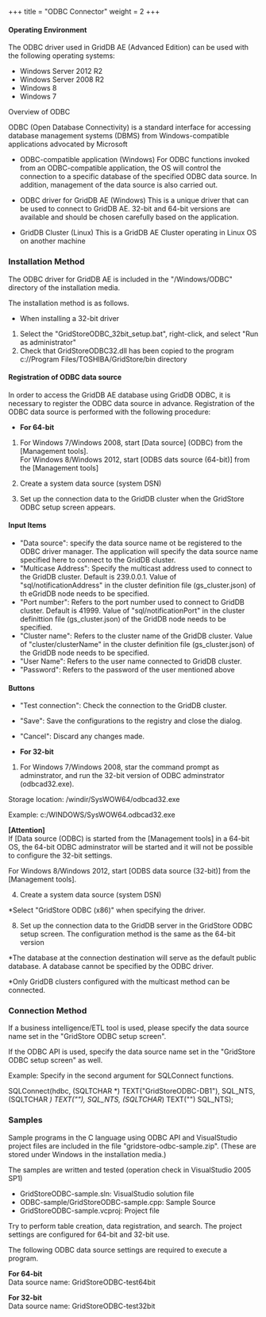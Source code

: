 +++
title = "ODBC Connector"
weight = 2
+++

#### Operating Environment

The ODBC driver used in GridDB AE (Advanced Edition) can be used with the following operating systems:

*   Windows Server 2012 R2
*   Windows Server 2008 R2
*   Windows 8
*   Windows 7

Overview of ODBC

ODBC (Open Database Connectivity) is a standard interface for accessing database management systems (DBMS) from Windows-compatible applications advocated by Microsoft

*   ODBC-compatible application (Windows)
For ODBC functions invoked from an ODBC-compatible application, the OS will control the connection to a specific database of the specified ODBC data source. In addition, management of the data source is also carried out.  
  
*   ODBC driver for GridDB AE (Windows)
This is a unique driver that can be used to connect to GridDB AE. 32-bit and 64-bit versions are available and should be chosen carefully based on the application.  
  
*   GridDB Cluster (Linux)
This is a GridDB AE Cluster operating in Linux OS on another machine

### Installation Method

The ODBC driver for GridDB AE is included in the "/Windows/ODBC" directory of the installation media.

The installation method is as follows.

*   When installing a 32-bit driver

1.  Select the "GridStoreODBC\_32bit\_setup.bat", right-click, and select "Run as administrator"
2.  Check that GridStoreODBC32.dll has been copied to the program c://Program Files/TOSHIBA/GridStore/bin directory

#### Registration of ODBC data source

In order to access the GridDB AE database using GridDB ODBC, it is necessary to register the ODBC data source in advance. Registration of the ODBC data source is performed with the following procedure:

*   **For 64-bit**

1.  For Windows 7/Windows 2008, start \[Data source\] (ODBC) from the \[Management tools\].  
    For Windows 8/Windows 2012, start \[ODBS dats source (64-bit)\] from the \[Management tools\]
  
3.  Create a system data source (system DSN)
5.  Set up the connection data to the GridDB cluster when the GridStore ODBC setup screen appears.

#### Input Items

*   "Data source": specify the data source name ot be registered to the ODBC driver manager. The application will specify the data source name specified here to connect to the GridDB cluster.
*   "Multicase Address": Specify the multicast address used to connect to the GridDB cluster. Default is 239.0.0.1. Value of "sql/notificationAddress" in the cluster definition file (gs_cluster.json) of th eGridDB node needs to be specified.
*   "Port number": Refers to the port number used to connect to GridDB cluster. Default is 41999. Value of "sql/notificationPort" in the cluster definittion file (gs_cluster.json) of the GridDB node needs to be specified.
*   "Cluster name": Refers to the cluster name of the GridDB cluster. Value of "cluster/clusterName" in the cluster definition file (gs_cluster.json) of the GridDB node needs to be specified.
*   "User Name": Refers to the user name connected to GridDB cluster.
*   "Password": Refers to the password of the user mentioned above

#### Buttons

*   "Test connection": Check the connection to the GridDB cluster.
*   "Save": Save the configurations to the registry and close the dialog.
*   "Cancel": Discard any changes made.

*   **For 32-bit**

1.  For Windows 7/Windows 2008, star the command prompt as adminstrator, and run the 32-bit version of ODBC adminstrator (odbcad32.exe).

 Storage location: /windir/SysWOW64/odbcad32.exe
  
 Example: c:/WINDOWS/SysWOW64.odbcad32.exe

**\[Attention\]**  
If \[Data source (ODBC) is started from the \[Management tools\] in a 64-bit OS, the 64-bit ODBC adminstrator will be started and it will not be possible to configure the 32-bit settings.  
  
For Windows 8/Windows 2012, start \[ODBS data source (32-bit)\] from the \[Management tools\].

4.  Create a system data source (system DSN)
  
*Select "GridStore ODBC (x86)" when specifying the driver.  
  
8.  Set up the connection data to the GridDB server in the GridStore ODBC setup screen. The configuration method is the same as the 64-bit version

*The database at the connection destination will serve as the default public database. A database cannot be specified by the ODBC driver.

*Only GridDB clusters configured with the multicast method can be connected.

### Connection Method

If a business intelligence/ETL tool is used, please specify the data source name set in the "GridStore ODBC setup screen".

If the ODBC API is used, specify the data source name set in the "GridStore ODBC setup screen" as well.  
  
Example: Specify in the second argument for SQLConnect functions.  

SQLConnect(hdbc, (SQLTCHAR *) TEXT("GridStoreODBC-DB1"), SQL\_NTS, (SQLTCHAR *) TEXT(""), SQL\_NTS, (SQLTCHAR*) TEXT("") SQL_NTS);

### Samples

Sample programs in the C language using ODBC API and VisualStudio project files are included in the file "gridstore-odbc-sample.zip". (These are stored under Windows in the installation media.)

The samples are written and tested (operation check in VisualStudio 2005 SP1)

*   GridStoreODBC-sample.sln: VisualStudio solution file
*   ODBC-sample/GridStoreODBC-sample.cpp: Sample Source
*   GridStoreODBC-sample.vcproj: Project file

Try to perform table creation, data registration, and search. The project settings are configured for 64-bit and 32-bit use.

The following ODBC data source settings are required to execute a program.

**For 64-bit**  
Data source name: GridStoreODBC-test64bit

**For 32-bit**  
Data source name: GridStoreODBC-test32bit
